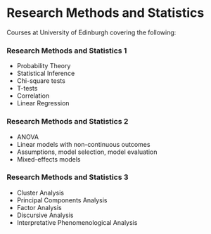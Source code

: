 # Research Methods and Statistics

Courses at University of Edinburgh covering the following:


### Research Methods and Statistics 1
- Probability Theory
- Statistical Inference
- Chi-square tests
- T-tests
- Correlation
- Linear Regression

### Research Methods and Statistics 2
- ANOVA
- Linear models with non-continuous outcomes
- Assumptions, model selection, model evaluation
- Mixed-effects models

### Research Methods and Statistics 3
- Cluster Analysis
- Principal Components Analysis
- Factor Analysis
- Discursive Analysis
- Interpretative Phenomenological Analysis
